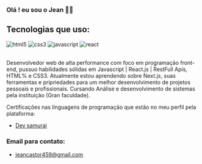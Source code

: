 ### Olá ! eu sou o Jean 🖐🏽

## Tecnologias que uso:

<div style="display: inline_block;">
    <img aligin="Center" alt="html5" src="https://img.shields.io/badge/HTML5-E34F26?style=for-the-badge&logo=html5&logoColor=white"/>
     <img aligin="Center" alt="css3" src="https://img.shields.io/badge/CSS3-1572B6?style=for-the-badge&logo=css3&logoColor=white"/>
     <img aligin="Center" alt="javascript" src="https://img.shields.io/badge/JavaScript-323330?style=for-the-badge&logo=javascript&logoColor=F7DF1E"/>
     <img aligin="Center" alt="react" src="https://img.shields.io/badge/React-20232A?style=for-the-badge&logo=react&logoColor=61DAFB"/>
</div><br/>

Desenvolvedor web de alta performance com foco em programação front-end, pussuo habilidades sólidas em Javascript | React.js | RestFull Apis, HTML% e CSS3.
Atualmente estou aprendendo sobre Next.js, suas ferramentas e pripriedades para um melhor desenvolvimento de projetos pessoais e profissionais.
Cursando Análise e desenvolvimento de sistemas pela instituição (Gran faculdade).

Certificações nas línguagens de programação que estão no meu perfil pela plataforma:

- [Dev samurai](https://st.devsamurai.com.br/0cqlvn/index.html)

### Email para contato:
- jeancastor459@gmail.com



